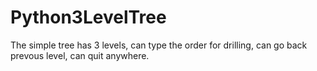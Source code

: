 # Python3LevelTree
The simple tree has 3 levels, can type the order for drilling, can go back prevous level, can quit anywhere.
